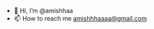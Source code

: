 - 👋 Hi, I’m @amishhaa
- 📫 How to reach me amishhhaaaa@gmail.com

<!---
amishhaa/amishhaa is a ✨ special ✨ repository because its `README.md` (this file) appears on your GitHub profile.
You can click the Preview link to take a look at your changes.
--->
